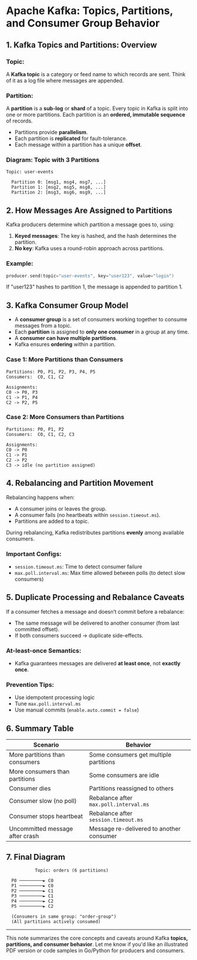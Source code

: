 # Apache Kafka: Topics, Partitions, and Consumer Group Behavior

## 1. Kafka Topics and Partitions: Overview

### Topic:

A **Kafka topic** is a category or feed name to which records are sent. Think of it as a log file where messages are appended.

### Partition:

A **partition** is a **sub-log** or **shard** of a topic. Every topic in Kafka is split into one or more partitions. Each partition is an **ordered, immutable sequence** of records.

* Partitions provide **parallelism**.
* Each partition is **replicated** for fault-tolerance.
* Each message within a partition has a unique **offset**.

### Diagram: Topic with 3 Partitions

```
Topic: user-events

  Partition 0: [msg1, msg4, msg7, ...]
  Partition 1: [msg2, msg5, msg8, ...]
  Partition 2: [msg3, msg6, msg9, ...]
```

## 2. How Messages Are Assigned to Partitions

Kafka producers determine which partition a message goes to, using:

1. **Keyed messages**: The key is hashed, and the hash determines the partition.
2. **No key**: Kafka uses a round-robin approach across partitions.

### Example:

```go
producer.send(topic="user-events", key="user123", value="login")
```

If "user123" hashes to partition 1, the message is appended to partition 1.

## 3. Kafka Consumer Group Model

* A **consumer group** is a set of consumers working together to consume messages from a topic.
* Each **partition** is assigned to **only one consumer** in a group at any time.
* A **consumer can have multiple partitions**.
* Kafka ensures **ordering** within a partition.

### Case 1: More Partitions than Consumers

```
Partitions: P0, P1, P2, P3, P4, P5
Consumers:  C0, C1, C2

Assignments:
C0 -> P0, P3
C1 -> P1, P4
C2 -> P2, P5
```

### Case 2: More Consumers than Partitions

```
Partitions: P0, P1, P2
Consumers:  C0, C1, C2, C3

Assignments:
C0 -> P0
C1 -> P1
C2 -> P2
C3 -> idle (no partition assigned)
```

## 4. Rebalancing and Partition Movement

Rebalancing happens when:

* A consumer joins or leaves the group.
* A consumer fails (no heartbeats within `session.timeout.ms`).
* Partitions are added to a topic.

During rebalancing, Kafka redistributes partitions **evenly** among available consumers.

### Important Configs:

* `session.timeout.ms`: Time to detect consumer failure
* `max.poll.interval.ms`: Max time allowed between polls (to detect slow consumers)

## 5. Duplicate Processing and Rebalance Caveats

If a consumer fetches a message and doesn’t commit before a rebalance:

* The same message will be delivered to another consumer (from last committed offset).
* If both consumers succeed → duplicate side-effects.

### At-least-once Semantics:

* Kafka guarantees messages are delivered **at least once**, not **exactly once**.

### Prevention Tips:

* Use idempotent processing logic
* Tune `max.poll.interval.ms`
* Use manual commits (`enable.auto.commit = false`)

## 6. Summary Table

| Scenario                        | Behavior                                 |
| ------------------------------- | ---------------------------------------- |
| More partitions than consumers  | Some consumers get multiple partitions   |
| More consumers than partitions  | Some consumers are idle                  |
| Consumer dies                   | Partitions reassigned to others          |
| Consumer slow (no poll)         | Rebalance after `max.poll.interval.ms`   |
| Consumer stops heartbeat        | Rebalance after `session.timeout.ms`     |
| Uncommitted message after crash | Message re-delivered to another consumer |

## 7. Final Diagram

```
           Topic: orders (6 partitions)

  P0 ─────────► C0
  P1 ─────────► C0
  P2 ─────────► C1
  P3 ─────────► C1
  P4 ─────────► C2
  P5 ─────────► C2

  (Consumers in same group: "order-group")
  (All partitions actively consumed)
```

---

This note summarizes the core concepts and caveats around Kafka **topics, partitions, and consumer behavior**.
Let me know if you'd like an illustrated PDF version or code samples in Go/Python for producers and consumers.
